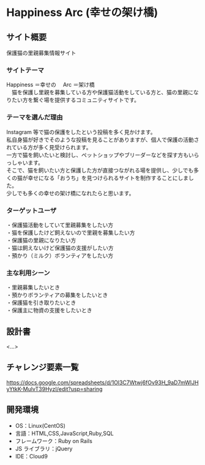 # Happiness Arc (幸せの架け橋)

## サイト概要

保護猫の里親募集情報サイト

### サイトテーマ

Happiness ＝幸せの　 Arc ＝架け橋</br>
　猫を保護し里親を募集している方や保護猫活動をしている方と、猫の里親になりたい方を繋ぐ場を提供するコミュニティサイトです。

### テーマを選んだ理由

Instagram 等で猫の保護をしたという投稿を多く見かけます。</br>
私自身猫が好きでそのような投稿を見ることがありますが、個人で保護の活動されている方が多く見受けられます。</br>
一方で猫を飼いたいと検討し、ペットショップやブリーダーなどを探す方もいらっしゃいます。</br>
そこで、猫を飼いたい方と保護した方が直接つながれる場を提供し、少しでも多くの猫が幸せになる「おうち」を見つけられるサイトを制作することにしました。</br>
少しでも多くの幸せの架け橋になれたらと思います。

### ターゲットユーザ

・保護猫活動をしていて里親募集をしたい方</br>
・猫を保護したけど飼えないので里親を募集したい方</br>
・保護猫の里親になりたい方</br>
・猫は飼えないけど保護猫の支援がしたい方</br>
・預かり（ミルク）ボランティアをしたい方</br>

### 主な利用シーン

・里親募集したいとき</br>
・預かりボランティアの募集をしたいとき</br>
・保護猫を引き取りたいとき</br>
・保護主に物資の支援をしたいとき</br>

## 設計書

<...>

## チャレンジ要素一覧

https://docs.google.com/spreadsheets/d/1Ol3C7Wtwj6fOv93H_9aD7mWlJHyYtkK-MulvT39HyzI/edit?usp=sharing

## 開発環境

- OS：Linux(CentOS)
- 言語：HTML,CSS,JavaScript,Ruby,SQL
- フレームワーク：Ruby on Rails
- JS ライブラリ：jQuery
- IDE：Cloud9
